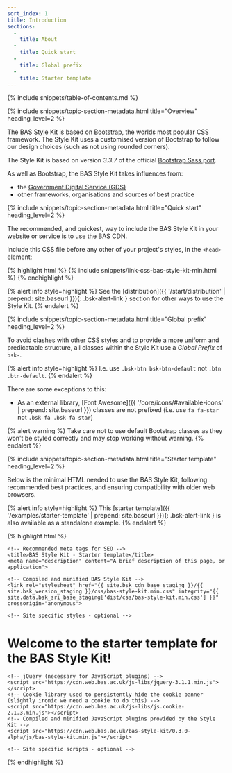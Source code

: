 ```yaml
---
sort_index: 1
title: Introduction
sections:
  -
    title: About
  -
    title: Quick start
  -
    title: Global prefix
  -
    title: Starter template
---
```


{% include snippets/table-of-contents.md %}

{% include snippets/topic-section-metadata.html
  title="Overview"
  heading_level=2
%}

The BAS Style Kit is based on [Bootstrap](https://www.getbootstrap.com), the worlds most popular CSS framework.
The Style Kit uses a customised version of Bootstrap to follow our design choices (such as not using rounded corners).

The Style Kit is based on version <em>3.3.7</em> of the official
[Bootstrap Sass port](https://github.com/twbs/bootstrap-sass).

As well as Bootstrap, the BAS Style Kit takes influences from:

* the [Government Digital Service (GDS)](https://gds.blog.gov.uk/about/)
* other frameworks, organisations and sources of best practice

{% include snippets/topic-section-metadata.html
  title="Quick start"
  heading_level=2
%}

The recommended, and quickest, way to include the BAS Style Kit in your website or service is to use the BAS CDN.

Include this CSS file before any other of your project's styles, in the <code>&lt;head&gt;</code> element:

{% highlight html %}
{% include snippets/link-css-bas-style-kit-min.html %}
{% endhighlight %}

{% alert info style=highlight %}
See the [distribution]({{ '/start/distribution' | prepend: site.baseurl }}){: .bsk-alert-link } section for other ways
to use the Style Kit.
{% endalert %}

{% include snippets/topic-section-metadata.html
  title="Global prefix"
  heading_level=2
%}

To avoid clashes with other CSS styles and to provide a more uniform and predicatable structure, all classes within the
Style Kit use a *Global Prefix* of <code>bsk-</code>.

{% alert info style=highlight %}
I.e. use `.bsk-btn bsk-btn-default` not `.btn .btn-default`.
{% endalert %}

There are some exceptions to this:

* As an external library, [Font Awesome]({{ '/core/icons/#available-icons' | prepend: site.baseurl }}) classes are not
prefixed (i.e. use `fa fa-star` not `.bsk-fa .bsk-fa-star`)

{% alert warning %}
Take care not to use default Bootstrap classes as they won't be styled correctly and may stop working without warning.
{% endalert %}

{% include snippets/topic-section-metadata.html
  title="Starter template"
  heading_level=2
%}

Below is the minimal HTML needed to use the BAS Style Kit, following recommended best practices, and ensuring
compatibility with older web browsers.

{% alert info style=highlight %}
This [starter template]({{ '/examples/starter-template' | prepend: site.baseurl }}){: .bsk-alert-link } is also available
as a standalone example.
{% endalert %}

{% highlight html %}
<!DOCTYPE html>
<html lang="en-GB">
  <head>
    <meta charset="utf-8">
    <meta name="viewport" content="width=device-width, initial-scale=1, shrink-to-fit=no">
    <meta http-equiv="x-ua-compatible" content="ie=edge">
    <!-- The above 3 meta tags *must* come first in the head -->

    <!-- Recommended meta tags for SEO -->
    <title>BAS Style Kit - Starter template</title>
    <meta name="description" content="A brief description of this page, or application">

    <!-- Compiled and minified BAS Style Kit -->
    <link rel="stylesheet" href="{{ site.bsk_cdn_base_staging }}/{{ site.bsk_version_staging }}/css/bas-style-kit.min.css" integrity="{{ site.data.bsk_sri_base_staging['dist/css/bas-style-kit.min.css'] }}" crossorigin="anonymous">

    <!-- Site specific styles - optional -->
  </head>
  <body>
    <h1>Welcome to the starter template for the BAS Style Kit!</h1>

    <!-- jQuery (necessary for JavaScript plugins) -->
    <script src="https://cdn.web.bas.ac.uk/js-libs/jquery-3.1.1.min.js"></script>
    <!-- Cookie library used to persistently hide the cookie banner (slightly ironic we need a cookie to do this) -->
    <script src="https://cdn.web.bas.ac.uk/js-libs/js.cookie-2.1.3.min.js"></script>
    <!-- Compiled and minified JavaScript plugins provided by the Style Kit -->
    <script src="https://cdn.web.bas.ac.uk/bas-style-kit/0.3.0-alpha/js/bas-style-kit.min.js"></script>

    <!-- Site specific scripts - optional -->
  </body>
</html>
{% endhighlight %}
